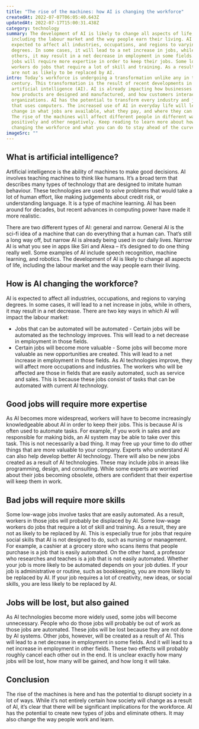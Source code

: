```yaml
---
title: "The rise of the machines: how AI is changing the workforce"
createdAt: 2022-07-07T06:05:40.643Z
updatedAt: 2022-07-17T15:00:31.438Z
category: technology
summary: The development of AI is likely to change all aspects of life,
  including the labour market and the way people earn their living. AI is
  expected to affect all industries, occupations, and regions to varying
  degrees. In some cases, it will lead to a net increase in jobs, while in
  others, it may result in a net decrease in employment in some fields. Good
  jobs will require more expertise in order to keep their jobs. Some low-wage
  workers do jobs that require a lot of skill and training. As a result, they
  are not as likely to be replaced by AI.
intro: Today’s workforce is undergoing a transformation unlike any in the past
  century. This transformation is the result of recent developments in
  artificial intelligence (AI). AI is already impacting how businesses operate,
  how products are designed and manufactured, and how customers interact with
  organizations. AI has the potential to transform every industry and job role
  that uses computers. The increased use of AI in everyday life will lead to a
  change in what jobs are available, what they pay, and where they can be found.
  The rise of the machines will affect different people in different ways – some
  positively and other negatively. Keep reading to learn more about how AI is
  changing the workforce and what you can do to stay ahead of the curve.
imageSrc: ""
---
```


## What is artificial intelligence?

Artificial intelligence is the ability of machines to make good decisions. AI involves teaching machines to think like humans. It’s a broad term that describes many types of technology that are designed to imitate human behaviour. These technologies are used to solve problems that would take a lot of human effort, like making judgements about credit risk, or understanding language. It is a type of machine learning. AI has been around for decades, but recent advances in computing power have made it more realistic.

There are two different types of AI: general and narrow. General AI is the sci-fi idea of a machine that can do everything that a human can. That’s still a long way off, but narrow AI is already being used in our daily lives. Narrow AI is what you see in apps like Siri and Alexa – it’s designed to do one thing really well. Some examples of AI include speech recognition, machine learning, and robotics. The development of AI is likely to change all aspects of life, including the labour market and the way people earn their living.

## How is AI changing the workforce?

AI is expected to affect all industries, occupations, and regions to varying degrees. In some cases, it will lead to a net increase in jobs, while in others, it may result in a net decrease. There are two key ways in which AI will impact the labour market:

- Jobs that can be automated will be automated - Certain jobs will be automated as the technology improves. This will lead to a net decrease in employment in those fields.
- Certain jobs will become more valuable - Some jobs will become more valuable as new opportunities are created. This will lead to a net increase in employment in those fields.
As AI technologies improve, they will affect more occupations and industries. The workers who will be affected are those in fields that are easily automated, such as service and sales. This is because these jobs consist of tasks that can be automated with current AI technology.

## Good jobs will require more expertise

As AI becomes more widespread, workers will have to become increasingly knowledgeable about AI in order to keep their jobs. This is because AI is often used to automate tasks. For example, if you work in sales and are responsible for making bids, an AI system may be able to take over this task. This is not necessarily a bad thing. It may free up your time to do other things that are more valuable to your company. Experts who understand AI can also help develop better AI technology.
There will also be new jobs created as a result of AI technologies. These may include jobs in areas like programming, design, and consulting. While some experts are worried about their jobs becoming obsolete, others are confident that their expertise will keep them in work.

## Bad jobs will require more skills

Some low-wage jobs involve tasks that are easily automated. As a result, workers in those jobs will probably be displaced by AI.
Some low-wage workers do jobs that require a lot of skill and training. As a result, they are not as likely to be replaced by AI. This is especially true for jobs that require social skills that AI is not designed to do, such as nursing or management.
For example, a cashier at a grocery store who scans items that people purchase is a job that is easily automated. On the other hand, a professor who researches and teaches is a job that is not easily automated.
Whether your job is more likely to be automated depends on your job duties. If your job is administrative or routine, such as bookkeeping, you are more likely to be replaced by AI. If your job requires a lot of creativity, new ideas, or social skills, you are less likely to be replaced by AI.

## Jobs will be lost, but also gained

As AI technologies become more widely used, some jobs will become unnecessary. People who do those jobs will probably be out of work as those jobs are automated. These jobs will be lost because they are not done by AI systems. Other jobs, however, will be created as a result of AI.
This will lead to a net decrease in employment in some fields. And it will lead to a net increase in employment in other fields.
These two effects will probably roughly cancel each other out in the end. It is unclear exactly how many jobs will be lost, how many will be gained, and how long it will take.

## Conclusion

The rise of the machines is here and has the potential to disrupt society in a lot of ways. While it’s not entirely certain how society will change as a result of AI, it’s clear that there will be significant implications for the workforce. AI has the potential to create new types of jobs and eliminate others. It may also change the way people work and learn.
